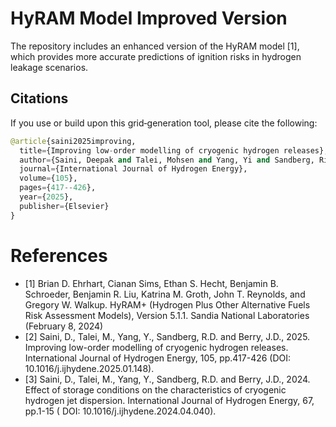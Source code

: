 # HyRAM Model Improved Version
The repository includes an enhanced version of the HyRAM model [1], which provides more accurate predictions of ignition risks in hydrogen leakage scenarios.

## Citations

If you use or build upon this grid‐generation tool, please cite the following:
```python
@article{saini2025improving,
  title={Improving low-order modelling of cryogenic hydrogen releases},
  author={Saini, Deepak and Talei, Mohsen and Yang, Yi and Sandberg, Richard D and Berry, Joseph D},
  journal={International Journal of Hydrogen Energy},
  volume={105},
  pages={417--426},
  year={2025},
  publisher={Elsevier}
}
```

# References
- [1] Brian D. Ehrhart, Cianan Sims, Ethan S. Hecht, Benjamin B. Schroeder, Benjamin R. Liu, Katrina M. Groth, John T. Reynolds, and Gregory W. Walkup. HyRAM+ (Hydrogen Plus Other Alternative Fuels Risk Assessment Models), Version 5.1.1. Sandia National Laboratories (February 8, 2024)
- [2] Saini, D., Talei, M., Yang, Y., Sandberg, R.D. and Berry, J.D., 2025. Improving low-order modelling of cryogenic hydrogen releases. International Journal of Hydrogen Energy, 105, pp.417-426 (DOI: 10.1016/j.ijhydene.2025.01.148).
- [3] Saini, D., Talei, M., Yang, Y., Sandberg, R.D. and Berry, J.D., 2024. Effect of storage conditions on the characteristics of cryogenic hydrogen jet dispersion. International Journal of Hydrogen Energy, 67, pp.1-15 (    DOI: 10.1016/j.ijhydene.2024.04.040).
